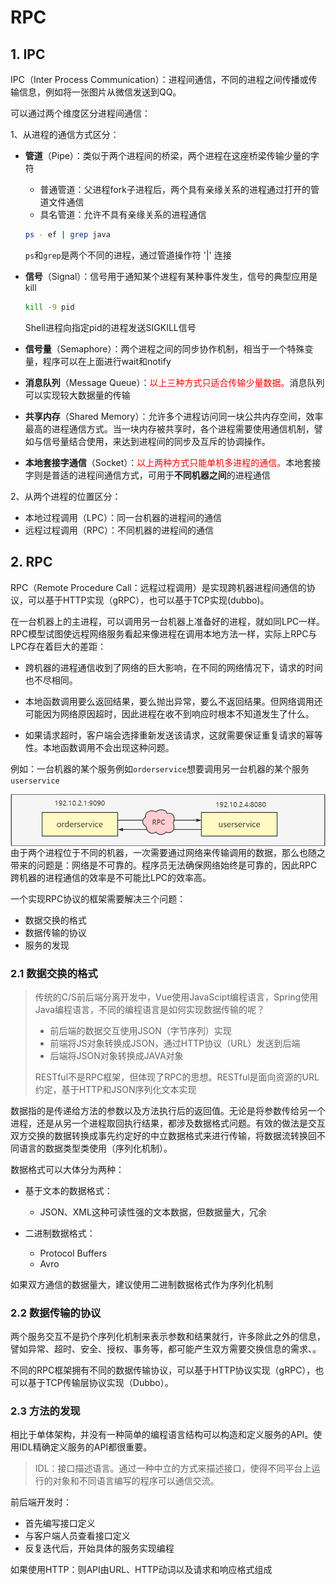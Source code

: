 # RPC

## 1. IPC

IPC（Inter Process Communication）：进程间通信，不同的进程之间传播或传输信息，例如将一张图片从微信发送到QQ。

可以通过两个维度区分进程间通信：

1、从进程的通信方式区分：

- **管道**（Pipe）：类似于两个进程间的桥梁，两个进程在这座桥梁传输少量的字符

  - 普通管道：父进程fork子进程后，两个具有亲缘关系的进程通过打开的管道文件通信
  - 具名管道：允许不具有亲缘关系的进程通信

  ~~~bash
  ps - ef | grep java
  ~~~

  `ps`和`grep`是两个不同的进程，通过管道操作符 '|' 连接

- **信号**（Signal）：信号用于通知某个进程有某种事件发生，信号的典型应用是 kill

  ~~~bash
  kill -9 pid
  ~~~

  Shell进程向指定pid的进程发送SIGKILL信号

- **信号量**（Semaphore）：两个进程之间的同步协作机制，相当于一个特殊变量，程序可以在上面进行wait和notify

- **消息队列**（Message Queue）：<font color=red>以上三种方式只适合传输少量数据。</font>消息队列可以实现较大数据量的传输

- **共享内存**（Shared Memory）：允许多个进程访问同一块公共内存空间，效率最高的进程通信方式。当一块内存被共享时，各个进程需要使用通信机制，譬如与信号量结合使用，来达到进程间的同步及互斥的协调操作。

- **本地套接字通信**（Socket）：<font color=red>以上两种方式只能单机多进程的通信。</font>本地套接字则是普适的进程间通信方式，可用于**不同机器之间**的进程通信

2、从两个进程的位置区分：

- 本地过程调用（LPC）：同一台机器的进程间的通信
- 远程过程调用（RPC）：不同机器的进程间的通信

## 2. RPC

RPC（Remote Procedure Call：远程过程调用）是实现跨机器进程间通信的协议，可以基于HTTP实现（gRPC），也可以基于TCP实现(dubbo)。

在一台机器上的主进程，可以调用另一台机器上准备好的进程，就如同LPC一样。RPC模型试图使远程网络服务看起来像进程在调用本地方法一样，实际上RPC与LPC存在着巨大的差距：

- 跨机器的进程通信收到了网络的巨大影响，在不同的网络情况下，请求的时间也不尽相同。

- 本地函数调用要么返回结果，要么抛出异常，要么不返回结果。但网络调用还可能因为网络原因超时，因此进程在收不到响应时根本不知道发生了什么。
- 如果请求超时，客户端会选择重新发送该请求，这就需要保证重复请求的幂等性。本地函数调用不会出现这种问题。

例如：一台机器的某个服务例如`orderservice`想要调用另一台机器的某个服务`userservice`

<img src="https://raw.githubusercontent.com/Leibgo/Pic/main/img/202205221537824.png" alt="image-20220522153705732" style="zoom:80%;float:left" />

由于两个进程位于不同的机器，一次需要通过网络来传输调用的数据，那么也随之带来的问题是：网络是不可靠的。程序员无法确保网络始终是可靠的，因此RPC跨机器的进程通信的效率是不可能比LPC的效率高。

一个实现RPC协议的框架需要解决三个问题：

- 数据交换的格式
- 数据传输的协议
- 服务的发现

### 2.1 数据交换的格式

> 传统的C/S前后端分离开发中，Vue使用JavaScipt编程语言，Spring使用Java编程语言，不同的编程语言是如何实现数据传输的呢？
>
> - 前后端的数据交互使用JSON（字节序列）实现
> - 前端将JS对象转换成JSON，通过HTTP协议（URL）发送到后端
> - 后端将JSON对象转换成JAVA对象
>
> RESTful不是RPC框架，但体现了RPC的思想。RESTful是面向资源的URL约定，基于HTTP和JSON序列化文本实现

数据指的是传递给方法的参数以及方法执行后的返回值。无论是将参数传给另一个进程，还是从另一个进程取回执行结果，都涉及数据格式问题。有效的做法是交互双方交换的数据转换成事先约定好的中立数据格式来进行传输，将数据流转换回不同语言的数据类型类使用（序列化机制）。

数据格式可以大体分为两种：

- 基于文本的数据格式：
  - JSON、XML这种可读性强的文本数据，但数据量大，冗余

- 二进制数据格式：
  - Protocol Buffers
  - Avro

如果双方通信的数据量大，建议使用二进制数据格式作为序列化机制

### 2.2 数据传输的协议

两个服务交互不是扔个序列化机制来表示参数和结果就行，许多除此之外的信息，譬如异常、超时、安全、授权、事务等，都可能产生双方需要交换信息的需求、。

不同的RPC框架拥有不同的数据传输协议，可以基于HTTP协议实现（gRPC），也可以基于TCP传输层协议实现（Dubbo）。

### 2.3 方法的发现

相比于单体架构，并没有一种简单的编程语言结构可以构造和定义服务的API。使用IDL精确定义服务的API都很重要。

> IDL：接口描述语言。通过一种中立的方式来描述接口，使得不同平台上运行的对象和不同语言编写的程序可以通信交流。

前后端开发时：

- 首先编写接口定义
- 与客户端人员查看接口定义
- 反复迭代后，开始具体的服务实现编程

如果使用HTTP：则API由URL、HTTP动词以及请求和响应格式组成